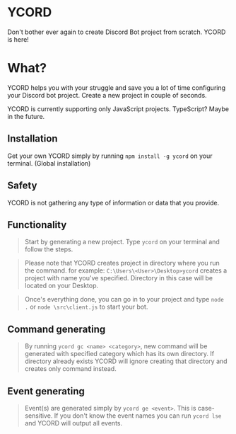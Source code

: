 # YCORD

Don't bother ever again to create Discord Bot project from scratch.
YCORD is here!

# What?

YCORD helps you with your struggle and save you a lot of time configuring your Discord bot project.
Create a new project in couple of seconds.

YCORD is currently supporting only JavaScript projects. TypeScript? Maybe in the future.

## Installation

Get your own YCORD simply by running `npm install -g ycord` on your terminal.  (Global installation)

## Safety

YCORD is not gathering any type of information or data that you provide.

## Functionality

> Start by generating a new project. Type `ycord` on your terminal and follow the steps.

> Please note that YCORD creates project in directory where you run the command.
  for example: `C:\Users\<User>\Desktop>ycord` creates a project with name you've specified.
  Directory in this case will be located on your Desktop.

> Once's everything done, you can go in to your project and type `node .` or `node \src\client.js` to start your bot.

## Command generating

> By running `ycord gc <name> <category>`, new command will be generated with specified category which has its own directory.
  If directory already exists YCORD will ignore creating that directory and creates only command instead.

## Event generating

> Event(s) are generated simply by `ycord ge <event>`. This is case-sensitive.
  If you don't know the event names you can run `ycord lse` and YCORD will output all events.